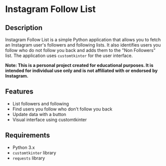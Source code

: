# Instagram Follow List

## Description

Instagram Follow List is a simple Python application that allows you to fetch an Instagram user's followers and following lists. It also identifies users you follow who do not follow you back and adds them to the "Non Followers" list. The application uses `customtkinter` for the user interface.

__Note: This is a personal project created for educational purposes. It is intended for individual use only and is not affiliated with or endorsed by Instagram.__

## Features

- List followers and following
- Find users you follow who don't follow you back
- Update data with a button
- Visual interface using customtkinter

## Requirements

- Python 3.x
- `customtkinter` library
- `requests` library
